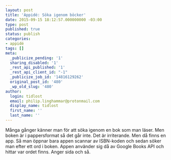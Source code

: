 ```yaml
---
layout: post
title: 'Appidé: Söka igenom böcker'
date: 2015-09-15 18:12:57.000000000 -03:00
type: post
published: true
status: publish
categories:
- appidé
tags: []
meta:
  _publicize_pending: '1'
  sharing_disabled: '1'
  _rest_api_published: '1'
  _rest_api_client_id: "-1"
  _publicize_job_id: '14816129262'
  original_post_id: '480'
  _wp_old_slug: '480'
author:
  login: tidlost
  email: philip.linghammar@protonmail.com
  display_name: tidlost
  first_name: ''
  last_name: ''
---
```


Många gånger känner man för att söka igenom en bok som man läser. Men boken är i pappersformat så det går inte. Det är irriterande. Men då finns en app. Så man öppnar bara appen scannar av ISBN-koden och sedan söker man efter ett ord i boken.
Appen använder sig då av Google Books API och hittar var ordet finns. Anger sida och så.
